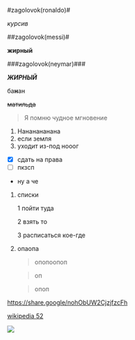 #zagolovok(ronaldo)#

*курсив*

##zagolovok(messi)#

**жирный**

###zagolovok(neymar)###

***ЖИРНЫЙ***

ба**н**ан

~~матильда~~

> Я помню чудное мгновение

1. Нананананана
2. если земля
3. уходит из-под нооог

- [x] сдать на права
- [ ] пкзсп

* ну а че

1. списки
   
    1 пойти туда

    2 взять то

    3 расписаться кое-где

1. опаопа

    >опопоопоп

    >оп

    >опоп

<https://share.google/nohObUW2CjzjfzcFh>

[wikipedia 52](https://share.google/nohObUW2CjzjfzcFh)

![](https://share.google/images/8eybchjEFkGJUC3Af)
